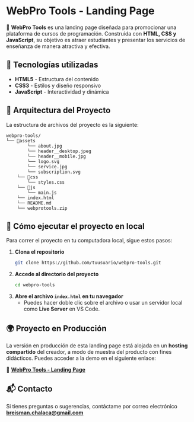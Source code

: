 # WebPro Tools - Landing Page

🚀 **WebPro Tools** es una landing page diseñada para promocionar una plataforma de cursos de programación. Construida con **HTML, CSS y JavaScript**, su objetivo es atraer estudiantes y presentar los servicios de enseñanza de manera atractiva y efectiva.

## 📌 Tecnologías utilizadas

- **HTML5** - Estructura del contenido
- **CSS3** - Estilos y diseño responsivo
- **JavaScript** - Interactividad y dinámica

## 📂 Arquitectura del Proyecto

La estructura de archivos del proyecto es la siguiente:

```
webpro-tools/
└── 📁assets
        └── about.jpg
        └── header__desktop.jpeg
        └── header__mobile.jpg
        └── logo.svg
        └── service.jpg
        └── subscription.svg
    └── 📁css
        └── styles.css
    └── 📁js
        └── main.js
    └── index.html
    └── README.md
    └── webprotools.zip
```

## 🚀 Cómo ejecutar el proyecto en local

Para correr el proyecto en tu computadora local, sigue estos pasos:

1. **Clona el repositorio**
   ```bash
   git clone https://github.com/tuusuario/webpro-tools.git
   ```
2. **Accede al directorio del proyecto**
   ```bash
   cd webpro-tools
   ```
3. **Abre el archivo `index.html` en tu navegador**
   - Puedes hacer doble clic sobre el archivo o usar un servidor local como **Live Server** en VS Code.

## 🌍 Proyecto en Producción

La versión en producción de esta landing page está alojada en un **hosting compartido** del creador, a modo de muestra del producto con fines didácticos. Puedes acceder a la demo en el siguiente enlace:

🔗 **[WebPro Tools - Landing Page](https://webprotools.tecsoluciones.com.co/)**

## 📬 Contacto

Si tienes preguntas o sugerencias, contáctame por correo electrónico **breisman.chalaca@gmail.com**
